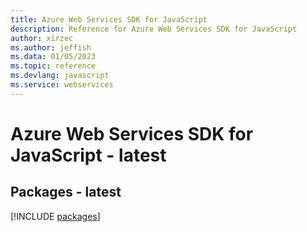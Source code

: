 ```yaml
---
title: Azure Web Services SDK for JavaScript
description: Reference for Azure Web Services SDK for JavaScript
author: xirzec
ms.author: jeffish
ms.data: 01/05/2023
ms.topic: reference
ms.devlang: javascript
ms.service: webservices
---
```

# Azure Web Services SDK for JavaScript - latest
## Packages - latest
[!INCLUDE [packages](web-services-index.md)]